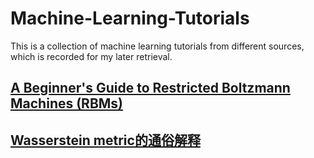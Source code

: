 # Machine-Learning-Tutorials
This is a collection of machine learning tutorials from different sources, which is recorded for my later retrieval.

## [A Beginner's Guide to Restricted Boltzmann Machines (RBMs)](https://skymind.ai/wiki/restricted-boltzmann-machine)

## [Wasserstein metric的通俗解释](https://zhuanlan.zhihu.com/p/26988777)

